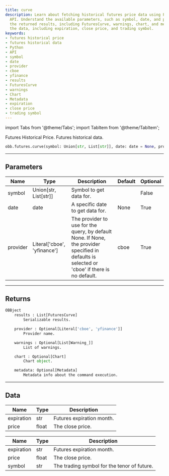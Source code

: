 ```yaml
---
title: curve
description: Learn about fetching historical futures price data using Python and an
  API. Understand the available parameters, such as symbol, date, and provider. Explore
  the returned results, including FuturesCurve, warnings, chart, and metadata. Analyze
  the data, including expiration, close price, and trading symbol.
keywords:
- futures historical price
- futures historical data
- Python
- API
- symbol
- date
- provider
- cboe
- yfinance
- results
- FuturesCurve
- warnings
- Chart
- Metadata
- expiration
- close price
- trading symbol
---
```



<!-- markdownlint-disable MD012 MD031 MD033 -->

import Tabs from '@theme/Tabs';
import TabItem from '@theme/TabItem';

Futures Historical Price. Futures historical data.

```python wordwrap
obb.futures.curve(symbol: Union[str, List[str]], date: date = None, provider: Literal[str] = cboe)
```

---

## Parameters

<Tabs>
<TabItem value="standard" label="Standard">

| Name | Type | Description | Default | Optional |
| ---- | ---- | ----------- | ------- | -------- |
| symbol | Union[str, List[str]] | Symbol to get data for. |  | False |
| date | date | A specific date to get data for. | None | True |
| provider | Literal['cboe', 'yfinance'] | The provider to use for the query, by default None. If None, the provider specified in defaults is selected or 'cboe' if there is no default. | cboe | True |
</TabItem>

</Tabs>

---

## Returns

```python wordwrap
OBBject
    results : List[FuturesCurve]
        Serializable results.

    provider : Optional[Literal['cboe', 'yfinance']]
        Provider name.

    warnings : Optional[List[Warning_]]
        List of warnings.

    chart : Optional[Chart]
        Chart object.

    metadata: Optional[Metadata]
        Metadata info about the command execution.
```

---

## Data

<Tabs>
<TabItem value="standard" label="Standard">

| Name | Type | Description |
| ---- | ---- | ----------- |
| expiration | str | Futures expiration month. |
| price | float | The close price. |
</TabItem>

<TabItem value='cboe' label='cboe'>

| Name | Type | Description |
| ---- | ---- | ----------- |
| expiration | str | Futures expiration month. |
| price | float | The close price. |
| symbol | str | The trading symbol for the tenor of future. |
</TabItem>

</Tabs>

